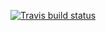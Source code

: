 <!-- badges: start -->
[![Travis build status](https://travis-ci.org/marshallm94/assignmentr.svg?branch=master)](https://travis-ci.org/marshallm94/assignmentr)
<!-- badges: end -->
